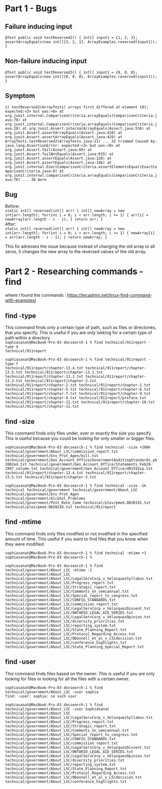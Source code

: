 # Part 1 - Bugs
## Failure inducing input  
 `@Test
  public void testReversed2() {
    int[] input1 = {1, 2, 3};
    assertArrayEquals(new int[]{3, 2, 1}, ArrayExamples.reversed(input1));
  }`  
## Non-failure inducing input  
`@Test
  public void testReversed3() {
    int[] input1 = {0, 0, 0};
    assertArrayEquals(new int[]{0, 0, 0}, ArrayExamples.reversed(input1));
  }`  
## Symptom  
`1) testReversed2(ArrayTests)
arrays first differed at element [0]; expected:<3> but was:<0>
        at org.junit.internal.ComparisonCriteria.arrayEquals(ComparisonCriteria.java:78)
        at org.junit.internal.ComparisonCriteria.arrayEquals(ComparisonCriteria.java:28)
        at org.junit.Assert.internalArrayEquals(Assert.java:534)
        at org.junit.Assert.assertArrayEquals(Assert.java:418)
        at org.junit.Assert.assertArrayEquals(Assert.java:429)
        at ArrayTests.testReversed2(ArrayTests.java:21)
        ... 32 trimmed
Caused by: java.lang.AssertionError: expected:<3> but was:<0>
        at org.junit.Assert.fail(Assert.java:89)
        at org.junit.Assert.failNotEquals(Assert.java:835)
        at org.junit.Assert.assertEquals(Assert.java:120)
        at org.junit.Assert.assertEquals(Assert.java:146)
        at org.junit.internal.ExactComparisonCriteria.assertElementsEqual(ExactComparisonCriteria.java:8)
        at org.junit.internal.ComparisonCriteria.arrayEquals(ComparisonCriteria.java:76)
        ... 38 more`  
## Bug  
Before:  
`static int[] reversed(int[] arr) {
    int[] newArray = new int[arr.length];
    for(int i = 0; i < arr.length; i += 1) {
      arr[i] = newArray[arr.length - i - 1];
    }
    return arr;
  }`  
  After:  
  `static int[] reversed(int[] arr) {
    int[] newArray = new int[arr.length];
    for(int i = 0; i < arr.length; i += 1) {
      newArray[i] = arr[arr.length - i - 1];
    }
    return newArray;
  }`  
    
 This fix adresses the issue because instead of changing the old array to all zeros, it changes the new array to the reversed values of the old array.  
    
# Part 2 - Researching commands - find  
where I found the commands : https://tecadmin.net/linux-find-command-with-examples/

## find -type
This command finds only a certain type of path, such as files or directories, that you specify. This is useful if you are only lokking for a certain type of path within a directory.    
`sophiasanat@MacBook-Pro-83 docsearch-1 % find technical/911report -type d`  
`technical/911report` 
  
`sophiasanat@MacBook-Pro-83 docsearch-1 % find technical/911report -type f`  
`technical/911report/chapter-13.4.txt
technical/911report/chapter-13.5.txt
technical/911report/chapter-13.1.txt
technical/911report/chapter-13.2.txt
technical/911report/chapter-13.3.txt
technical/911report/chapter-3.txt
technical/911report/chapter-2.txt
technical/911report/chapter-1.txt
technical/911report/chapter-5.txt
technical/911report/chapter-6.txt
technical/911report/chapter-7.txt
technical/911report/chapter-9.txt
technical/911report/chapter-8.txt
technical/911report/preface.txt
technical/911report/chapter-12.txt
technical/911report/chapter-10.txt
technical/911report/chapter-11.txt`  

## find -size
This command finds only files under, over or exactly the size you specify. This is useful because you could be looking for only smaller or bigger files.  

`sophiasanat@MacBook-Pro-83 docsearch-1 % find technical -size +200k`  
`technical/government/About_LSC/commission_report.txt
technical/government/Env_Prot_Agen/bill.txt
technical/government/Gen_Account_Office/GovernmentAuditingStandards_yb2002ed.txt
technical/government/Gen_Account_Office/Statements_Feb28-1997_volume.txt
technical/government/Gen_Account_Office/d01591sp.txt
technical/911report/chapter-13.4.txt
technical/911report/chapter-13.5.txt
technical/911report/chapter-3.txt`  

`sophiasanat@MacBook-Pro-83 docsearch-1 % find technical -size -1k `  
`technical
technical/government
technical/government/About_LSC
technical/government/Env_Prot_Agen
technical/government/Alcohol_Problems
technical/government/Post_Rate_Comm
technical/plos/pmed.0020191.txt
technical/plos/pmed.0020226.txt
technical/911report`  

## find -mtime
This command finds only files modified or not modified in the specified amount of time. This useful if you want to find files that you know when they were modified.  

`sophiasanat@MacBook-Pro-83 docsearch-1 % find technical -mtime +1`  
`sophiasanat@MacBook-Pro-83 docsearch-1 %`    

`sophiasanat@MacBook-Pro-83 docsearch-1 % find technical/government/About_LSC -mtime -1`  
`technical/government/About_LSC
technical/government/About_LSC/LegalServCorp_v_VelazquezSyllabus.txt
technical/government/About_LSC/Progress_report.txt
technical/government/About_LSC/Strategic_report.txt
technical/government/About_LSC/Comments_on_semiannual.txt
technical/government/About_LSC/Special_report_to_congress.txt
technical/government/About_LSC/CONFIG_STANDARDS.txt
technical/government/About_LSC/commission_report.txt
technical/government/About_LSC/LegalServCorp_v_VelazquezDissent.txt
technical/government/About_LSC/ONTARIO_LEGAL_AID_SERIES.txt
technical/government/About_LSC/LegalServCorp_v_VelazquezOpinion.txt
technical/government/About_LSC/diversity_priorities.txt
technical/government/About_LSC/reporting_system.txt
technical/government/About_LSC/State_Planning_Report.txt
technical/government/About_LSC/Protocol_Regarding_Access.txt
technical/government/About_LSC/ODonnell_et_al_v_LSCdecision.txt
technical/government/About_LSC/conference_highlights.txt
technical/government/About_LSC/State_Planning_Special_Report.txt`  

## find -user
This command finds files based on the owner. This is useful if you are only looking for files or looking for all the files with a certain owner.

`sophiasanat@MacBook-Pro-83 docsearch-1 % find technical/government/About_LSC -user sophia`           
`find: -user: sophia: no such user`   

`sophiasanat@MacBook-Pro-83 docsearch-1 % find technical/government/About_LSC -user SophiaSanat`  
`technical/government/About_LSC
technical/government/About_LSC/LegalServCorp_v_VelazquezSyllabus.txt
technical/government/About_LSC/Progress_report.txt
technical/government/About_LSC/Strategic_report.txt
technical/government/About_LSC/Comments_on_semiannual.txt
technical/government/About_LSC/Special_report_to_congress.txt
technical/government/About_LSC/CONFIG_STANDARDS.txt
technical/government/About_LSC/commission_report.txt
technical/government/About_LSC/LegalServCorp_v_VelazquezDissent.txt
technical/government/About_LSC/ONTARIO_LEGAL_AID_SERIES.txt
technical/government/About_LSC/LegalServCorp_v_VelazquezOpinion.txt
technical/government/About_LSC/diversity_priorities.txt
technical/government/About_LSC/reporting_system.txt
technical/government/About_LSC/State_Planning_Report.txt
technical/government/About_LSC/Protocol_Regarding_Access.txt
technical/government/About_LSC/ODonnell_et_al_v_LSCdecision.txt
technical/government/About_LSC/conference_highlights.txt`
